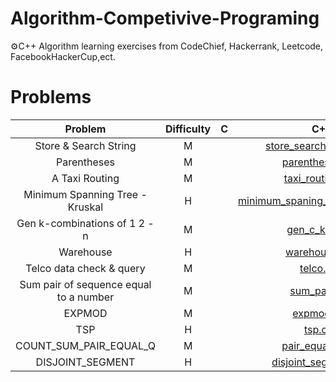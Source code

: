 # Algorithm-Competivive-Programing
⚙️C++ Algorithm learning exercises from CodeChief, Hackerrank, Leetcode, FacebookHackerCup,ect. </br>
# Problems
| Problem | Difficulty | C | C++ | 
| :---: | :---: | :---: | :---: |
| Store & Search String | M | | [store_search_string.cpp](https://github.com/da0ran9e/Algorithm-Competivive-Programing/blob/main/OpenERP/store_search_string.cpp) | 
| Parentheses | M | | [parentheses.cpp](https://github.com/da0ran9e/Algorithm-Competivive-Programing/blob/main/OpenERP/parentheses.cpp) |
| A Taxi Routing | M | | [taxi_routing.cpp](https://github.com/da0ran9e/Algorithm-Competivive-Programing/blob/main/OpenERP/taxi_routing.cpp) |
| Minimum Spanning Tree - Kruskal | H | | [minimum_spaning_tree_kruskal.cpp](https://github.com/da0ran9e/Algorithm-Competivive-Programing/blob/main/OpenERP/minimum_spaning_tree_kruskal.cpp) |
| Gen k-combinations of 1 2 - n | M | | [gen_c_k_n.cpp](https://github.com/da0ran9e/Algorithm-Competivive-Programing/blob/main/OpenERP/gen_c_k_n.cpp) |
| Warehouse | H | | [warehouse.cpp](https://github.com/da0ran9e/Algorithm-Competivive-Programing/blob/main/OpenERP/warehouse.cpp) |
| Telco data check & query | M | | [telco.cpp](https://github.com/da0ran9e/Algorithm-Competivive-Programing/blob/main/OpenERP/telco.cpp) |
| Sum pair of sequence equal to a number | M | | [sum_pair.cpp](https://github.com/da0ran9e/Algorithm-Competivive-Programing/blob/main/OpenERP/sum_pair.cpp) | 
| EXPMOD | M | | [expmod.cpp](https://github.com/da0ran9e/Algorithm-Competivive-Programing/blob/main/OpenERP/expmod.cpp) | 
| TSP | H | | [tsp.cpp](https://github.com/da0ran9e/Algorithm-Competivive-Programing/blob/main/OpenERP/tsp.cpp) | 
| COUNT_SUM_PAIR_EQUAL_Q | M | | [pair_equal_q.cpp](https://github.com/da0ran9e/Algorithm-Competivive-Programing/blob/main/OpenERP/pair_equal_q.cpp) | 
| DISJOINT_SEGMENT | H | | [disjoint_segment.cpp](https://github.com/da0ran9e/Algorithm-Competivive-Programing/blob/main/OpenERP/disjoint_segment.cpp) |
